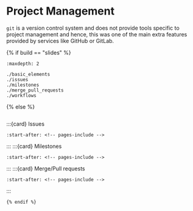 # Project Management

`git` is a version control system and does not provide tools specific to project management and hence, this was one of the main extra features provided by services like GitHub or GitLab.

{% if build == "slides" %}
<!-- BUILDING THE SLIDES -->
```{toctree}
:maxdepth: 2

./basic_elements
./issues
./milestones
./merge_pull_requests
./workflows
```
{% else %}
<!-- BUILDING THE PAGES -->
```{include} ./basic_elements.md
```
:::{card} Issues
```{include} ./issues.md
:start-after: <!-- pages-include -->
```
:::
:::{card} Milestones
```{include} ./milestones.md
:start-after: <!-- pages-include -->
```
:::
:::{card} Merge/Pull requests
```{include} ./merge_pull_requests.md
:start-after: <!-- pages-include -->
```
:::
```{include} ./workflows.md
{% endif %}
